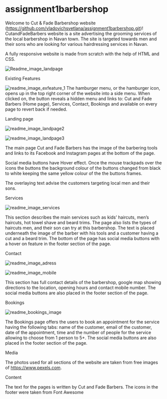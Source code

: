 # assignment1barbershop
Welcome to Cut & Fade Barbershop website  (https://github.com/vladovichsvetlana/assignment1barbershop.git)!
CutandFadeBarbers website is a site advertising the grooming services of the local barbershop in Navan town. The site is targeted towards men and their sons who are looking for various hairdressing services in Navan. 

A fully responsive website is made from scratch with the help of HTML and CSS.

![Readme_image_landpage](https://user-images.githubusercontent.com/107796276/183288631-2729b2fd-252d-411f-9f53-9dfcaef8442e.png)
 
Existing Features

![readme_image_exfeature_1](https://user-images.githubusercontent.com/107796276/183288629-7eb19ea6-fc0a-435b-b4ba-38b550b088c4.png)
The hamburger menu, or the hamburger icon, opens up in the top right corner of the website into a side menu. When clicked on, the button reveals a hidden menu and links to: Cut and Fade Barbers (Home page), Services, Contact, Bookings and available on every page to revert back if needed. 
 
Landing page
 
![readme_image_landpage2](https://user-images.githubusercontent.com/107796276/183288634-4c04f5ae-52dc-4393-93de-daef520e7b48.png)
 
![readme_image_landpage3](https://user-images.githubusercontent.com/107796276/183288718-be6323d6-3cb7-4eae-a159-e4d3656b7b1e.png)

The main page Cut and Fade Barbers has the image of the barbering tools and links to its Facebook and Instagram pages at the bottom of the page. 

Social media buttons have Hover effect. Once the mouse trackpads over the icons the buttons the background colour of the buttons changed from black to white keeping the same yellow colour of the the buttons frames. 

The overlaying text advise the customers targeting local men and their sons. 

Services

![readme_image_services](https://user-images.githubusercontent.com/107796276/183288640-c8728991-4951-40ba-a030-4745a94de8d6.png)

This section describes the main services such as kids’ haircuts, men’s haircuts, hot towel shave and beard trims. The page also lists the types of haircuts men, and their son can try at this barbershop.
The text is placed underneath the image of the barber with his tools and a customer having a cut and a beard trim. The bottom of the page has social media buttons with a hover on feature in the footer section of the page. 

Contact
 
![readme_image_adress](https://user-images.githubusercontent.com/107796276/183288626-aeb15888-950b-4037-903f-b433d007f185.png)

![readme_image_mobile](https://user-images.githubusercontent.com/107796276/183288638-1d07ace0-8788-46dd-8cc0-57e547f4f447.png)

This section has full contact details of the barbershop, google map showing directions to the location, opening hours and contact mobile number. The social media buttons are also placed in the footer section of the page. 
 
Bookings

![readme_bookings_image](https://user-images.githubusercontent.com/107796276/183288624-d20d6014-de1d-4990-9d6c-c2b4a8f855d5.png)
 
The Bookings page offers the users to book an appointment for the service having the following tabs: name of the customer, email of the customer, date of the appointment, time and the number of people for the service allowing to choose from 1 person to 5+. The social media buttons are also placed in the footer section of the page. 

Media

The photos used for all sections of the website are taken from free images of https://www.pexels.com.

Content

The text for the pages is written by Cut and Fade Barbers. 
The icons in the footer were taken from Font Awesome

